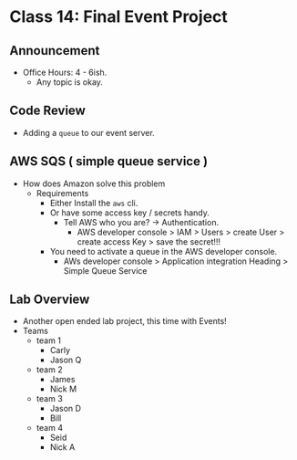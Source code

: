 # Class 14: Final Event Project

## Announcement

- Office Hours: 4 - 6ish.
  - Any topic is okay.

## Code Review

- Adding a `queue` to our event server.

## AWS SQS ( simple queue service )

- How does Amazon solve this problem
  - Requirements
    - Either Install the `aws` cli.
    - Or have some access key / secrets handy.
      - Tell AWS who you are? -> Authentication.
        - AWS developer console > IAM > Users > create User > create access Key > save the secret!!!
    - You need to activate a queue in the AWS developer console.
      - AWs developer console > Application integration Heading > Simple Queue Service

## Lab Overview

- Another open ended lab project, this time with Events!
- Teams
  - team 1
    - Carly
    - Jason Q
  - team 2
    - James
    - Nick M
  - team 3
    - Jason D
    - Bill
  - team 4
    - Seid
    - Nick A

